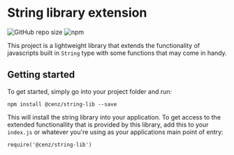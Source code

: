 # String library extension
![GitHub repo size](https://img.shields.io/github/repo-size/C3NZ/string-lib.svg?style=plastic)
![npm](https://img.shields.io/npm/v/@cenz/string-lib.svg?style=plastic)

This project is a lightweight library that extends 
the functionality of javascripts built in `String` type with some functions that
may come in handy.

## Getting started
To get started, simply go into your project folder and run:
```
npm install @cenz/string-lib --save
```

This will install the string library into your application. To get access to the extended
functionallity that is provided by this library, add this to your `index.js` or whatever you're
using as your applications main point of entry:
```
require('@cenz/string-lib')
```

